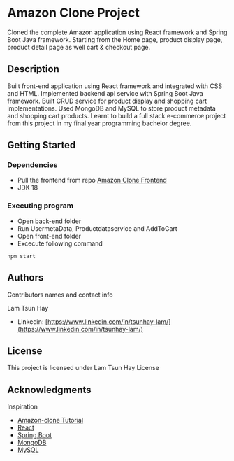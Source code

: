 # Amazon Clone Project

Cloned the complete Amazon application using React framework and Spring Boot Java framework. Starting from the Home page, product display page, product detail page as well cart & checkout page.  

## Description

Built front-end application using React framework and integrated with CSS and HTML. Implemented backend api service with Spring Boot Java framework. Built CRUD service for product display and shopping cart implementations. Used MongoDB and MySQL to store product metadata and shopping cart products. Learnt to build a full stack e-commerce project from this project in my final year programming bachelor degree.

## Getting Started

### Dependencies

* Pull the frontend from repo [Amazon Clone Frontend](https://github.com/LamTsunHay/amazon-clone-frontend)  
* JDK 18 

### Executing program
* Open back-end folder 
* Run UsermetaData, Productdataservice and AddToCart
* Open front-end folder 
* Excecute following command
```
npm start
```

## Authors

Contributors names and contact info

Lam Tsun Hay 
* Linkedin: [https://www.linkedin.com/in/tsunhay-lam/](https://www.linkedin.com/in/tsunhay-lam/)


## License

This project is licensed under Lam Tsun Hay License 

## Acknowledgments

Inspiration
* [Amazon-clone Tutorial](https://www.youtube.com/watch?v=397AZniLo04&t=9s)
* [React](https://reactjs.org/)
* [Spring Boot](https://spring.io/projects/spring-boot)
* [MongoDB](https://www.mongodb.com/)
* [MySQL](https://www.mysql.com/)
